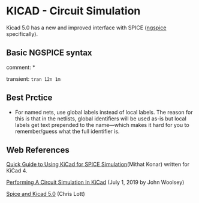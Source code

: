 # KICAD - Circuit Simulation
Kicad 5.0 has a new and improved interface with SPICE ([ngspice](http://ngspice.sourceforge.net/ngspice-eeschema.html) specifically).



## Basic NGSPICE syntax

comment: *

transient: 
```tran 12n 1m```

## Best Prctice
* For named nets, use global labels instead of local labels.
  The reason for this is that in the netlists, global identifiers will be used as-is but local labels get text prepended to the name—which makes it hard for you to remember/guess what the full identifier is.



## Web References
[]()

[Quick Guide to Using KiCad for SPICE Simulation](https://mithatkonar.com/wiki/doku.php/kicad/kicad_spice_quick_guide)(Mithat Konar)
written for KiCad 4. 

[Performing A Circuit Simulation In KiCad](https://www.woolseyworkshop.com/2019/07/01/performing-a-circuit-simulation-in-kicad/)  (July 1, 2019 by John Woolsey)

[Spice and Kicad 5.0](https://thestumbler.io/projs/modelrr/03-spice-and-kicad.html) (Chris Lott)

[]()

[]()
